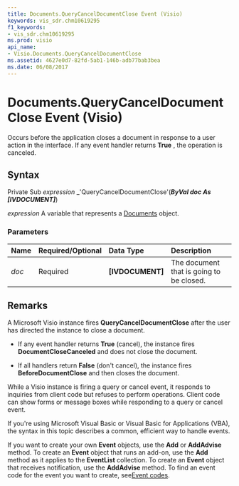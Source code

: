 ```yaml
---
title: Documents.QueryCancelDocumentClose Event (Visio)
keywords: vis_sdr.chm10619295
f1_keywords:
- vis_sdr.chm10619295
ms.prod: visio
api_name:
- Visio.Documents.QueryCancelDocumentClose
ms.assetid: 4627e0d7-82fd-5ab1-146b-adb77bab3bea
ms.date: 06/08/2017
---
```



# Documents.QueryCancelDocumentClose Event (Visio)

Occurs before the application closes a document in response to a user action in the interface. If any event handler returns  **True** , the operation is canceled.


## Syntax

Private Sub  _expression_ _'QueryCancelDocumentClose'(**_ByVal doc As [IVDOCUMENT]_**)

 _expression_ A variable that represents a [Documents](./Visio.Documents.md) object.


### Parameters



|**Name**|**Required/Optional**|**Data Type**|**Description**|
|:-----|:-----|:-----|:-----|
| _doc_|Required| **[IVDOCUMENT]**|The document that is going to be closed.|

## Remarks

A Microsoft Visio instance fires  **QueryCancelDocumentClose** after the user has directed the instance to close a document.




- If any event handler returns  **True** (cancel), the instance fires **DocumentCloseCanceled** and does not close the document.
    
- If all handlers return  **False** (don't cancel), the instance fires **BeforeDocumentClose** and then closes the document.
    


While a Visio instance is firing a query or cancel event, it responds to inquiries from client code but refuses to perform operations. Client code can show forms or message boxes while responding to a query or cancel event.

If you're using Microsoft Visual Basic or Visual Basic for Applications (VBA), the syntax in this topic describes a common, efficient way to handle events.

If you want to create your own  **Event** objects, use the **Add** or **AddAdvise** method. To create an **Event** object that runs an add-on, use the **Add** method as it applies to the **EventList** collection. To create an **Event** object that receives notification, use the **AddAdvise** method. To find an event code for the event you want to create, see[Event codes](../visio/Concepts/event-codesvisio.md).


